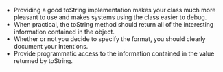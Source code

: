 * Providing a good toString implementation makes your class much more pleasant to use and makes systems using the class easier to debug.
* When practical, the toString method should return all of the interesting information contained in the object.
* Whether or not you decide to specify the format, you should clearly document your intentions. 
* Provide programmatic access to the information contained in the value returned by toString.

